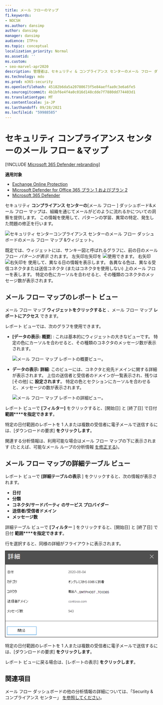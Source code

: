 ```yaml
---
title: メール フローのマップ
f1.keywords:
- NOCSH
ms.author: dansimp
author: dansimp
manager: dansimp
audience: ITPro
ms.topic: conceptual
localization_priority: Normal
ms.assetid: ''
ms.custom:
- seo-marvel-apr2020
description: 管理者は、セキュリティ & コンプライアンス センターのメール フロー ダッシュボードでメール フロー マップを使用して、コネクタを使用してコネクタを使用せずに組織と組織間のメール フローを視覚化および追跡する方法について学習できます。
ms.technology: mdo
ms.prod: m365-security
ms.openlocfilehash: 45182b6da5a20780673f5e84aeffaa9c3e6a6fe5
ms.sourcegitcommit: 4b1bf6e4f4a0c016d148cdde7f7880dd774403d1
ms.translationtype: MT
ms.contentlocale: ja-JP
ms.lasthandoff: 09/28/2021
ms.locfileid: "59988585"
---
```

# <a name="mail-flow-map-in-the-security--compliance-center"></a>セキュリティ コンプライアンス センターのメール フロー &マップ

[!INCLUDE [Microsoft 365 Defender rebranding](../includes/microsoft-defender-for-office.md)]

**適用対象**
- [Exchange Online Protection](exchange-online-protection-overview.md)
- [Microsoft Defender for Office 365 プラン 1 およびプラン 2](defender-for-office-365.md)
- [Microsoft 365 Defender](../defender/microsoft-365-defender.md)

セキュリティ **コンプライアンス センターの**[メール フロー [](https://protection.office.com) ] ダッシュボード&メール フロー マップは、組織を通じてメールがどのように流れるかについての洞察を提供します。 [](mail-flow-insights-v2.md) この情報を使用して、パターンの学習、異常の特定、発生した問題の修正を行います。

![セキュリティ センターコンプライアンス センターのメール フロー ダッシュボードのメール フロー マップ &ウィジェット。](../../media/mfi-mail-flow-map-widget.png)

既定では、ウィジェットには、サンキー図と呼ばれるグラフに、前の日のメール フロー *パターンが表示* されます。 左矢印左矢印を ![ 使用できます。](../../media/scc-left-arrow.png) 右矢印 ![ 右矢印を ](../../media/scc-right-arrow.png) 使用して、異なる日の情報を表示します。 各異なる色は、異なる受信コネクタまたは送信コネクタ (またはコネクタを使用しない) 上のメール フローを表します。 特定の色にカーソルを合わせると、その種類のコネクタのメッセージ数が表示されます。

## <a name="report-view-for-the-mail-flow-map"></a>メール フロー マップのレポート ビュー

メール フロー マップ **ウィジェットをクリックすると** 、メール フロー マップ **レポートにアクセス** できます。

レポート ビューでは、次のグラフを使用できます。

- **[データの表示: 概要**] : これは基本的にウィジェットの大きなビューです。 特定の色にカーソルを合わせると、その種類のコネクタのメッセージ数が表示されます。

  ![メール フロー マップ レポートの概要ビュー。](../../media/mfi-mail-flow-map-report-overview.png)

- **データの表示: 詳細**: このビューには、コネクタと宛先ドメインに関する詳細が表示されます。 上位の送信者と受信者のドメインが一覧表示され、残りは [その他] に **設定されます**。 特定の色とセクションにカーソルを合わせると、メッセージの数が表示されます。

  ![メール フロー マップ レポートの詳細ビュー。](../../media/mfi-mail-flow-map-report-detail.png)

レポート ビューで **[フィルター]** をクリックすると、[開始日] と [終了日] で日付 **範囲****を指定できます**。

特定の日付範囲のレポートを 1 人または複数の受信者に電子メールで送信するには、[ダウンロードの要求] **をクリックします**。

関連する分析情報は、利用可能な場合はメール フロー マップの下に表示されます (たとえば、可能なメール ループの分析情報 [を修正する](mfi-mail-loop-insight.md))。

## <a name="details-table-view-for-the-mail-flow-map"></a>メール フロー マップの詳細テーブル ビュー

レポート ビューで **[詳細テーブルの表示** ] をクリックすると、次の情報が表示されます。

- **日付**
- **分類**
- **コネクタ/サードパーティ のサービス プロバイダー**
- **送信者/受信者ドメイン**
- **メッセージ数**

詳細テーブル ビューで **[フィルター** ] をクリックすると、[開始日] と [終了日] で日付 **範囲****を指定できます**。

行を選択すると、同様の詳細がフライアウトに表示されます。

![メール フロー マップの詳細テーブルからの詳細フライアウト。](../../media/mfi-mail-flow-map-view-details-table-details.png)

特定の日付範囲のレポートを 1 人または複数の受信者に電子メールで送信するには、[ダウンロードの要求] **をクリックします**。

レポート ビューに戻る場合は、[レポートの表示] **をクリックします**。

## <a name="see-also"></a>関連項目

メール フロー ダッシュボードの他の分析情報の詳細については、「Security & コンプライアンス センター」 [を参照してください](mail-flow-insights-v2.md)。
